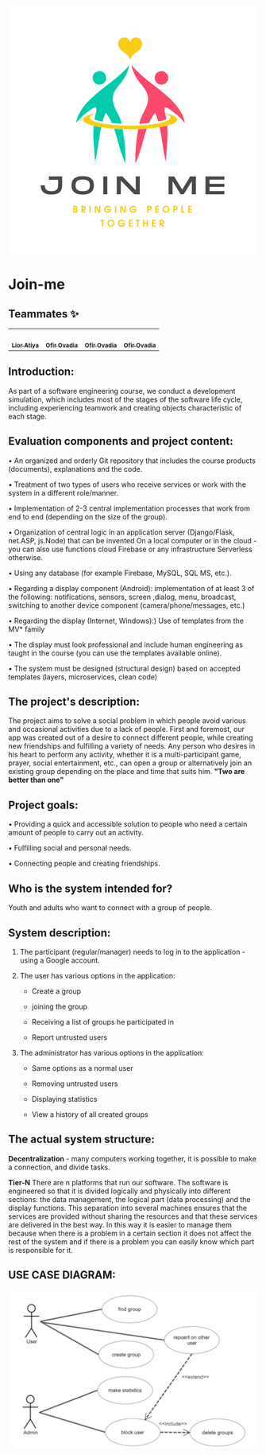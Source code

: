 ![alt text](https://github.com/ShaharMachluf/Join-me-2/blob/master/logo/Join%20me.png) 

# Join-me

## Teammates ✨

<!-- ALL-CONTRIBUTORS-LIST:START - Do not remove or modify this section -->
<!-- prettier-ignore-start -->
<!-- markdownlint-disable -->
<table>
  <tr>
    <td align="center"><a href="https://github.com/ShaharMachluf"><br /><sub><b>Lior Atiya</b></sub></a><br /> </td>
    <td align="center"><a href="https://github.com/RazElbaz"><br /><sub><b>Ofir Ovadia</b></sub></a><br /> </td>
    <td align="center"><a href="https://github.com/chenshtynmetz"><br /><sub><b>Ofir Ovadia</b></sub></a><br /> </td>
    <td align="center"><a href="https://github.com/tavorlevine"><br /><sub><b>Ofir Ovadia</b></sub></a><br /> </td>
  </tr>
</table>

## Introduction:
As part of a software engineering course, we conduct a development simulation, which includes most of the stages of the software life cycle, including experiencing teamwork and creating objects characteristic of each stage.



## Evaluation components and project content:
• An organized and orderly Git repository that includes the course products (documents), explanations and the code.

• Treatment of two types of users who receive services or work with the system in a different role/manner.

• Implementation of 2-3 central implementation processes that work from end to end (depending on the size of the group).

• Organization of central logic in an application server (Django/Flask, net.ASP, js.Node) that can be invented On a local computer or in the cloud - you can also use functions cloud Firebase or any infrastructure Serverless otherwise.

• Using any database (for example Firebase, MySQL, SQL MS, etc.).

• Regarding a display component (Android): implementation of at least 3 of the following: notifications, sensors, screen ,dialog, menu, broadcast, switching to another device component (camera/phone/messages, etc.)

• Regarding the display (Internet, Windows):) Use of templates from the MV* family

• The display must look professional and include human engineering as taught in the course (you can use the templates available online).

• The system must be designed (structural design) based on accepted templates (layers, microservices, clean code)


## The project's description:

The project aims to solve a social problem in which people avoid various and occasional activities due to a lack of people. First and foremost, our app was created out of a desire to connect different people, while creating new friendships and fulfilling a variety of needs. Any person who desires in his heart to perform any activity, whether it is a multi-participant game, prayer, social entertainment, etc., can open a group or alternatively join an existing group depending on the place and time that suits him.
 **"Two are better than one"** 

## Project goals:

• Providing a quick and accessible solution to people who need a certain amount of people to carry out an activity.

• Fulfilling social and personal needs.

• Connecting people and creating friendships.

## Who is the system intended for?
Youth and adults who want to connect with a group of people.

## System description:
1. The participant (regular/manager) needs to log in to the application - using a Google account.
2. The user has various options in the application:

     - Create a group

     - joining the group

     - Receiving a list of groups he participated in

     - Report untrusted users

3. The administrator has various options in the application:
     - Same options as a normal user
     
     - Removing untrusted users
     
     - Displaying statistics
     
     - View a history of all created groups


## The actual system structure:

**Decentralization** - many computers working together, it is possible to make a connection, and divide tasks.

**Tier-N** There are n platforms that run our software.
The software is engineered so that it is divided logically and physically into different sections: the data management, the logical part (data processing) and the display functions.
This separation into several machines ensures that the services are provided without sharing the resources and that these services are delivered in the best way.
In this way it is easier to manage them because when there is a problem in a certain section it does not affect the rest of the system and if there is a problem you can easily know which part is responsible for it.

## USE CASE DIAGRAM:

![alt text](https://github.com/ShaharMachluf/Join-me-2/blob/master/logo/diagram.png) 

